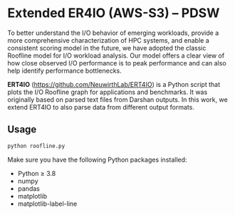 # Extended ER4IO (AWS-S3) – PDSW

To better understand the I/O behavior of emerging workloads, provide a more comprehensive characterization of HPC systems, and enable a consistent scoring model in the future, we have adopted the classic Roofline model for I/O workload analysis. Our model offers a clear view of how close observed I/O performance is to peak performance and can also help identify performance bottlenecks.

**ERT4IO** (https://github.com/NeuwirthLab/ERT4IO) is a Python script that plots the I/O Roofline graph for applications and benchmarks. It was originally based on parsed text files from Darshan outputs. In this work, we extend ERT4IO to also parse data from different output formats.

## Usage

```sh
python roofline.py
```

Make sure you have the following Python packages installed:

- Python ≥ 3.8
- numpy  
- pandas  
- matplotlib  
- matplotlib-label-line
